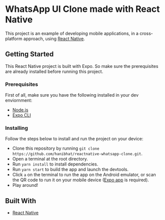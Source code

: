 # WhatsApp UI Clone made with React Native

This project is an example of developing mobile applications, in a cross-platform approach, using [React Native](https://reactnative.dev/).

## Getting Started

This React Native project is built with Expo. So make sure the prerequisites are already installed before running this project.

### Prerequisites

First of all, make sure you have the following installed in your dev enviornment:

- [Node.js](https://nodejs.org/en/)
- [Expo CLI](https://reactnative.dev/docs/getting-started)

### Installing

Follow the steps below to install and run the project on your device:

- Clone this repository by running `git clone https://github.com/hanibhat/reactnative-whatsapp-clone.git`.
- Open a terminal at the root directory.
- Run `yarn install` to install dependencies.
- Run `yarn start` to build the app and launch the devtools.
- Click `a` on the terminal to run the app on the Android emulator, or scan the QR code to run it on your mobile device ([Expo app](https://play.google.com/store/apps/details?id=host.exp.exponent&hl=en) is required).
- Play around!

## Built With

- [React Native](https://reactnative.dev/)
